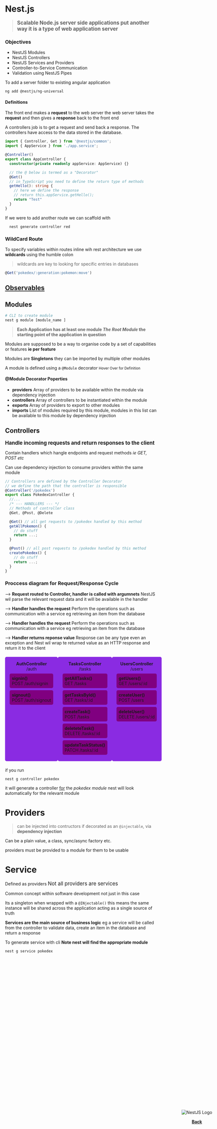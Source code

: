 <head>
  <link 
      rel="stylesheet" 
      type="text/css" 
      media="all" 
      href="../boilerplate/color.css"/>
  <link 
      rel="stylesheet" 
      type="text/css" 
      media="all" 
      href="../boilerplate/CSS.css"/>
    <link 
      href="https://fonts.googleapis.com/css?family=Fira+Mono:500&display=swap" 
      rel="stylesheet">
    <script src="https://code.jquery.com/jquery-3.5.1.min.js" integrity="sha256-9/aliU8dGd2tb6OSsuzixeV4y/faTqgFtohetphbbj0=" crossorigin="anonymous"></script>
<style> 
  #stack-container {
    position: fixed;
    height: 5em;
    display: flex;
    flex-direction: column-reverse;
    bottom:5vh;
    right: 5vw;
    text-align: center;
}
</style>
</head>    

<div id="stack-container">
<p class="red">
  <b><a href="./AngularStack.md">Back</a></b>  
</p>
<img alt="NestJS Logo" src="https://docs.nestjs.com//assets/logo-small.svg">
</div>


# Nest.js 
> <big><b class="Crimson">Scalable Node.js server side applications put another way it is a type of web application server </b></big>

### Objectives 
- NestJS Modules 
- NestJS Controllers 
- NestJS Services and Providers
- Controller-to-Service Communication
- Validation using NestJS Pipes

To add a server folder to existing angular application

    ng add @nestjs/ng-universal

#### Definitions

The <span class="Crimson">front end</span> makes a <b class="Purple">request</b> to the <span class="Khaki">web server</span> the <span class="Khaki">web server</span> takes the <b class="Purple">request</b> and then gives a <b class="BlueViolet">response</b> back to the <span class="Crimson">front end</span>

A controllers job is to get a request and send back a response. The controllers have access to the data stored in the database.

```ts
import { Controller, Get } from '@nestjs/common';
import { AppService } from './app.service';

@Controller()
export class AppController {
  constructor(private readonly appService: AppService) {}

  // the @ below is termed as a "Decorator"
  @Get()
  // in TypeScript you need to define the return type of methods
  getHello(): string {
    // here we define the response
    // return this.appService.getHello();
    return "Test"
  }
}
```
If we were to add another route we can scaffold with 
      
      nest generate controller red

###  WildCard Route 

To specify variables within routes inline wih rest architecture we use **wildcards** using the humble colon

> wildcards are key to looking for specific entries in databases
```ts 
@Get('pokedex/:generation:pokemon:move')
```

## [Observables](https://rxjs.dev/guide/observable)


## Modules 
``` bash
# CLI to create module 
nest g module [module_name ]
```
> <b>Each Application has at least one module <i class="Crimson">The Root Module</i> the starting point of the application in question</b>

Modules are supposed to be a way to organise code by a set of capabilities or features **ie per feature**

Modules are <b class="Fuchsia">Singletons</b> they can be imported by multiple other modules

A module is defined using a `@Module` <span class="Sienna" title="A decorator provides metadata that can be used to organise application structure">decorator <small>Hover Over for Definition</small></span>

#### @Module Decorator Poperties
- **providers** Array of providers to be available within the module via dependency injection
- **controllers** Array of controllers to be instantiated within the module
- **exports** Array of providers to export to other modules
- **imports** List of modules required by this module, modules in this list can be available to this module by dependency injection

## Controllers 

<big><b class="BlueViolet">Handle incoming <span class="Violet">requests</span> and return <span class="Violet">responses</span> to the client</b></big>

<span class="BlueViolet">Contain <span class="Violet">handlers</span> which hangle <span class="Violet">endpoints</span> and <span class="Violet">request methods </span><i class="Pink">ie GET, POST etc</i></span>

<span class="BlueViolet">Can use <span class="Violet">dependency injection</span> to consume providers within the same module</span>

```ts
// Controllers are defined by the Controller Decorator
// we define the path that the controller is responsible
@Controller('/pokedex')
export class PokedexController {
  //...
  /* --- HANDLLERS --- */
  // Methods of controller class
  @Get, @Post, @Delete

  @Get() // all get requests to /pokedex handled by this method
  getAllPokemon() {
    // do stuff
    return ...;
  }

  @Post() // all post requests to /pokedex handled by this method 
  createPokedex() {
    // do stuff
    return ...;
  }
}
```
### Proccess diagram for Request/Response Cycle
--> **Request routed to Controller, handler is called with argumnets** 
NestJS wil parse the relevant request data and it will be available in the handler

--> **Handler handles the request** 
Perform the operations such as communication with a service eg retrieving an item from the database

--> **Handler handles the request** 
Perform the operations such as communication with a service eg retrieving an item from the database

--> **Handler returns reponse value** 
Response can be any type even an exception and Nest wil wrap te returned value as an HTTP response and return it to the client

<style>
.controllers-container {
  display: flex;
  justify-content: space-between;
}
.controllers-container > div {
  background-color:blueviolet;
  border-radius: 5px;
  text-align: center;
  padding: 1em;
  margin: 0.5em 0;
}
.controllers-container > div > div {
  background-color:purple;
  border-radius: 5px;
  text-align: left;
  margin: 0.5em 0.1em;
  padding: 0.5em;
}
</style>

<div class="controllers-container">
  <div>
    <strong>AuthController</strong><br>/auth
  <div>
    <strong>signin()</Strong><br>POST&nbsp;/auth/signin
  </div>
  <div>
    <Strong>signout()</Strong><br>POST&nbsp;/auth/signout
  </div>
  </div>
  <div>
    <strong>TasksController</strong><br>/tasks
    <div>
      <Strong>getAllTasks()</Strong><br>GET /tasks
    </div>
    <div>
      <Strong>getTasksById()</Strong><br>GET /tasks/:id
    </div>
    <div>
      <Strong>createTask()</Strong><br>POST /tasks
    </div>
    <div>
      <Strong>deleteteTask()</Strong><br>DELETE /tasks/:id
    </div>
    <div>
      <Strong>updateTaskStatus()</Strong><br>PATCH /tasks/:id
    </div>
  </div>
 <div>
  <strong>UsersController</strong><br>/users
    <div>
      <Strong>getUsers()</Strong><br>GET /users/:id
    </div>
    <div>
      <Strong>createUser()</Strong><br>POST /users
    </div>
    <div>
      <Strong>deleteUser()</Strong><br>DELETE&nbsp;/users/:id
    </div>
</div>
</div>

if you run 

    nest g controller pokedex

it will generate a controller <u>for</u> the <i>pokedex module</i> nest will look automatically for the relevant module

# Providers 
> can be injected into contructors if decorated as an `@injectable`, via <strong class="FireBrick">dependency injection</strong>

Can be a plain value, a class, sync/async factory etc. 

providers must be provided to a module for them to be usable

# Service 

Defined as providers <big class="Crimson">Not all providers are services</big>

Common concept within software development  not just in this case

Its a singleton when wrapped with a `@INjectable()` this means the same instance will be shared across the application acting as a single source of truth

**Services are the main source of business logic** eg a service will be called from the controller to validate data, create an item in the database and return a response

To generate service with cli **Note nest will find the appropriate module**

    nest g service pokedex